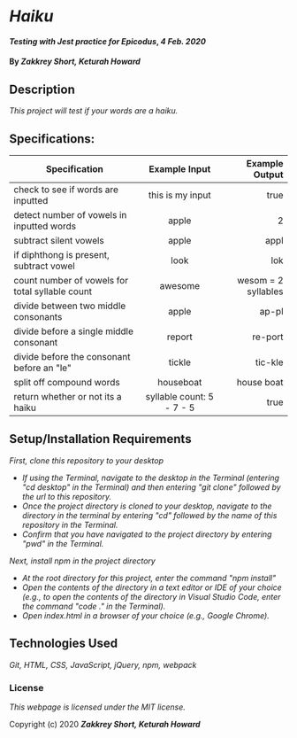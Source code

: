 # _Haiku_

#### _Testing with Jest practice for Epicodus_, _4 Feb. 2020_

#### By _**Zakkrey Short,  Keturah Howard**_

## Description

_This project will test if your words are a haiku._

## Specifications:


| Specification | Example Input | Example Output |
| ------------- |:-------------:| -------------------:|
| check to see if words are inputted | this is my input | true |
| detect number of vowels in inputted words | apple | 2 |
| subtract silent vowels | apple | appl |
| if diphthong is present, subtract vowel | look | lok |
| count number of vowels for total syllable count | awesome | wesom = 2 syllables |
| divide between two middle consonants | apple | ap-pl |
| divide before a single middle consonant | report | re-port |
| divide before the consonant before an "le" | tickle | tic-kle |
| split off compound words | houseboat | house boat |
| return whether or not its a haiku | syllable count: 5 - 7 - 5 | true |



## Setup/Installation Requirements

_First, clone this repository to your desktop_
* _If using the Terminal, navigate to the desktop in the Terminal (entering "cd desktop" in the Terminal) and then entering "git clone" followed by the url to this repository._
* _Once the project directory is cloned to your desktop, navigate to the directory in the terminal by entering "cd" followed by the name of this repository in the Terminal._
* _Confirm that you have navigated to the project directory by entering "pwd" in the Terminal._

_Next, install npm in the project directory_
* _At the root directory for this project, enter the command "npm install"_
* _Open the contents of the directory in a text editor or IDE of your choice (e.g., to open the contents of the directory in Visual Studio Code, enter the command "code ." in the Terminal)._
* _Open index.html in a browser of your choice (e.g., Google Chrome)._

## Technologies Used

_Git, HTML, CSS, JavaScript, jQuery, npm, webpack_

### License

*This webpage is licensed under the MIT license.*

Copyright (c) 2020 **_Zakkrey Short, Keturah Howard_**